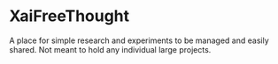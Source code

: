 # XaiFreeThought
A place for simple research and experiments to be managed and easily shared.  Not meant to hold any individual large projects.
